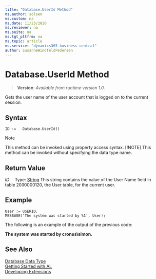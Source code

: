 ```yaml
---
title: "Database.UserId Method"
ms.author: solsen
ms.custom: na
ms.date: 11/23/2020
ms.reviewer: na
ms.suite: na
ms.tgt_pltfrm: na
ms.topic: article
ms.service: "dynamics365-business-central"
author: SusanneWindfeldPedersen
---
```

[//]: # (START>DO_NOT_EDIT)
[//]: # (IMPORTANT:Do not edit any of the content between here and the END>DO_NOT_EDIT.)
[//]: # (Any modifications should be made in the .xml files in the ModernDev repo.)
# Database.UserId Method
> **Version**: _Available from runtime version 1.0._

Gets the user name of the user account that is logged on to the current session.


## Syntax
```
ID :=   Database.UserId()
```
> [!NOTE]
> This method can be invoked using property access syntax.
> [!NOTE]
> This method can be invoked without specifying the data type name.


## Return Value
*ID*
&emsp;Type: [String](../string/string-data-type.md)
This string contains the value of the User Name field in table 2000000120, the User table, for the current user.


[//]: # (IMPORTANT: END>DO_NOT_EDIT)

## Example

```
User := USERID;  
MESSAGE('The system was started by %1', User);  
```
The following is an example of the output of the previous code:

**The system was started by cronus\simon.**


## See Also
[Database Data Type](database-data-type.md)  
[Getting Started with AL](../../devenv-get-started.md)  
[Developing Extensions](../../devenv-dev-overview.md)